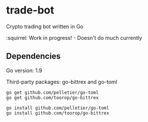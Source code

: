 
# trade-bot
Crypto trading bot written in Go

:squirrel: Work in progress! - Doesn't do much currently

## Dependencies

Go version: 1.9

Third-party packages: go-bittrex and go-toml
```
go get github.com/pelletier/go-toml
go get github.com/toorop/go-bittrex

go install github.com/pelletier/go-toml
go install github.com/toorop/go-bittrex